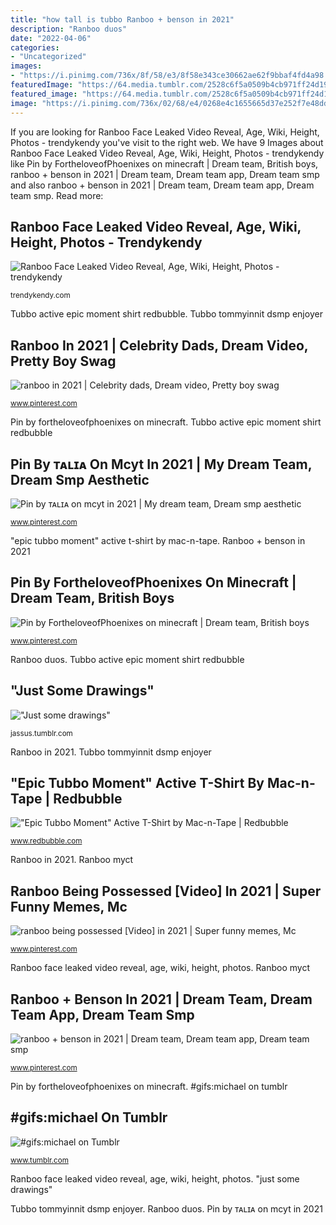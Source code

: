 ```yaml
---
title: "how tall is tubbo Ranboo + benson in 2021"
description: "Ranboo duos"
date: "2022-04-06"
categories:
- "Uncategorized"
images:
- "https://i.pinimg.com/736x/8f/58/e3/8f58e343ce30662ae62f9bbaf4fd4a98.jpg"
featuredImage: "https://64.media.tumblr.com/2528c6f5a0509b4cb971ff24d1952f74/7634a1a0d75ca0b6-d5/s1280x1920/e7b1ace0175fa5da44fb18b21f59a7fcc6ebb993.png"
featured_image: "https://64.media.tumblr.com/2528c6f5a0509b4cb971ff24d1952f74/7634a1a0d75ca0b6-d5/s1280x1920/e7b1ace0175fa5da44fb18b21f59a7fcc6ebb993.png"
image: "https://i.pinimg.com/736x/02/68/e4/0268e4c1655665d37e252f7e48dd453b.jpg"
---
```


If you are looking for Ranboo Face Leaked Video Reveal, Age, Wiki, Height, Photos - trendykendy you've visit to the right web. We have 9 Images about Ranboo Face Leaked Video Reveal, Age, Wiki, Height, Photos - trendykendy like Pin by FortheloveofPhoenixes on minecraft | Dream team, British boys, ranboo + benson in 2021 | Dream team, Dream team app, Dream team smp and also ranboo + benson in 2021 | Dream team, Dream team app, Dream team smp. Read more:

## Ranboo Face Leaked Video Reveal, Age, Wiki, Height, Photos - Trendykendy

![Ranboo Face Leaked Video Reveal, Age, Wiki, Height, Photos - trendykendy](https://trendykendy.com/wp-content/uploads/2021/07/Ranboo-Face-Leaked-Video-1920x1080.png "#gifs:michael on tumblr")

<small>trendykendy.com</small>

Tubbo active epic moment shirt redbubble. Tubbo tommyinnit dsmp enjoyer

## Ranboo In 2021 | Celebrity Dads, Dream Video, Pretty Boy Swag

![ranboo in 2021 | Celebrity dads, Dream video, Pretty boy swag](https://i.pinimg.com/736x/64/22/5e/64225e9c0bb353a1d4522f3462374264.jpg "Ranboo face leaked video reveal, age, wiki, height, photos")

<small>www.pinterest.com</small>

Pin by fortheloveofphoenixes on minecraft. Tubbo active epic moment shirt redbubble

## Pin By ᴛᴀʟɪᴀ On Mcyt In 2021 | My Dream Team, Dream Smp Aesthetic

![Pin by ᴛᴀʟɪᴀ on mcyt in 2021 | My dream team, Dream smp aesthetic](https://i.pinimg.com/736x/8f/58/e3/8f58e343ce30662ae62f9bbaf4fd4a98.jpg "Ranboo being possessed [video] in 2021")

<small>www.pinterest.com</small>

&quot;epic tubbo moment&quot; active t-shirt by mac-n-tape. Ranboo + benson in 2021

## Pin By FortheloveofPhoenixes On Minecraft | Dream Team, British Boys

![Pin by FortheloveofPhoenixes on minecraft | Dream team, British boys](https://i.pinimg.com/736x/02/68/e4/0268e4c1655665d37e252f7e48dd453b.jpg "Ranboo face leaked video reveal, age, wiki, height, photos")

<small>www.pinterest.com</small>

Ranboo duos. Tubbo active epic moment shirt redbubble

## &quot;Just Some Drawings&quot;

![&quot;Just some drawings&quot;](https://64.media.tumblr.com/2528c6f5a0509b4cb971ff24d1952f74/7634a1a0d75ca0b6-d5/s1280x1920/e7b1ace0175fa5da44fb18b21f59a7fcc6ebb993.png "Ranboo duos")

<small>jassus.tumblr.com</small>

Ranboo in 2021. Tubbo tommyinnit dsmp enjoyer

## &quot;Epic Tubbo Moment&quot; Active T-Shirt By Mac-n-Tape | Redbubble

![&quot;Epic Tubbo Moment&quot; Active T-Shirt by Mac-n-Tape | Redbubble](https://ih1.redbubble.net/image.1603000447.7401/ssrco,active_tshirt,womens,101010:01c5ca27c6,front,tall_three_quarter,750x1000.jpg "Ranboo in 2021")

<small>www.redbubble.com</small>

Ranboo in 2021. Ranboo myct

## Ranboo Being Possessed [Video] In 2021 | Super Funny Memes, Mc

![ranboo being possessed [Video] in 2021 | Super funny memes, Mc](https://i.pinimg.com/236x/d4/8d/0c/d48d0c5eae9977911bd1a8448e6c8137.jpg?nii=t "Ranboo duos")

<small>www.pinterest.com</small>

Ranboo face leaked video reveal, age, wiki, height, photos. Ranboo myct

## Ranboo + Benson In 2021 | Dream Team, Dream Team App, Dream Team Smp

![ranboo + benson in 2021 | Dream team, Dream team app, Dream team smp](https://i.pinimg.com/originals/6a/f3/3d/6af33db2ef9d5486db54c689fb8543ee.jpg "Ranboo duos")

<small>www.pinterest.com</small>

Pin by fortheloveofphoenixes on minecraft. #gifs:michael on tumblr

## #gifs:michael On Tumblr

![#gifs:michael on Tumblr](https://64.media.tumblr.com/e00c0dc9c3b5706e3586985ea2b81af0/49864e02a46972f7-fc/s640x960/b7de640f61f2cf1ae3413717387984531041a330.jpg "Tubbo active epic moment shirt redbubble")

<small>www.tumblr.com</small>

Ranboo face leaked video reveal, age, wiki, height, photos. &quot;just some drawings&quot;

Tubbo tommyinnit dsmp enjoyer. Ranboo duos. Pin by ᴛᴀʟɪᴀ on mcyt in 2021
